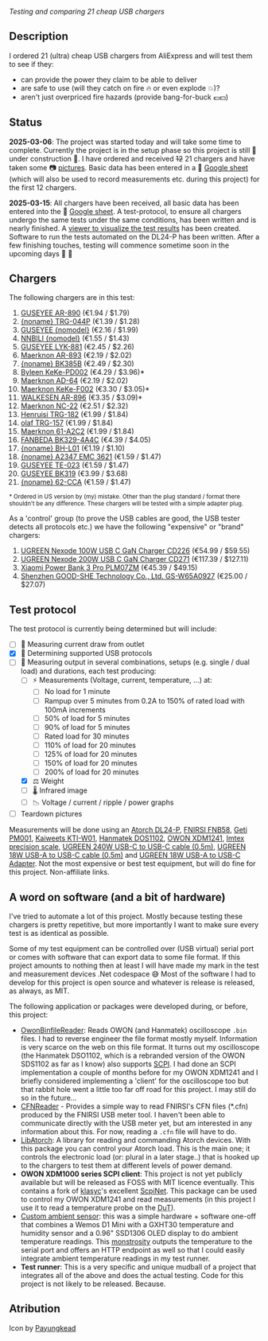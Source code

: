 *Testing and comparing 21 cheap USB chargers*

## Description

I ordered 21 (ultra) cheap USB chargers from AliExpress and will test them to see if they:

* can provide the power they claim to be able to deliver
* are safe to use (will they catch on fire 🔥 or even explode 💥)?
* aren't just overpriced fire hazards (provide bang-for-buck 💶💵)

## Status

**2025-03-06**: The project was started today and will take some time to complete. Currently the project is in the setup phase so this project is still 🚧 under construction 🚧. I have ordered and received ~~12~~ 21 chargers and have taken some 📷 [pictures](https://github.com/RobThree/ProjectCharger/tree/main/images). Basic data has been entered in a 📝 [Google sheet](https://docs.google.com/spreadsheets/d/1MLatioRcDbH1atz-dB_jMyGtM_djYzLRvWk6to6tpT4/edit?usp=sharing) (which will also be used to record measurements etc. during this project) for the first 12 chargers.

**2025-03-15**: All chargers have been received, all basic data has been entered into the 📝 [Google sheet](https://docs.google.com/spreadsheets/d/1MLatioRcDbH1atz-dB_jMyGtM_djYzLRvWk6to6tpT4/edit?usp=sharing). A test-protocol, to ensure all chargers undergo the same tests under the same conditions, has been written and is nearly finished. A [viewer to visualize the test results](/measurements/?data=example) has been created. Software to run the tests automated on the DL24-P has been written. After a few finishing touches, testing will commence sometime soon in the upcoming days 🎉 🚀

## Chargers

The following chargers are in this test:

1. [GUSEYEE AR-890](https://www.aliexpress.com/item/1005006205253362.html) (€1.94 / $1.79)
2. [{noname} TRG-044P](https://www.aliexpress.com/item/1005006690280370.html) (€1.39 / $1.28)
3. [GUSEYEE {nomodel}](https://www.aliexpress.com/item/1005007817217545.html) (€2.16 / $1.99)
4. [NNBILI {nomodel}](https://www.aliexpress.com/item/1005007076973487.html) (€1.55 / $1.43)
5. [GUSEYEE LYK-881](https://www.aliexpress.com/item/1005006117746435.html) (€2.45 / $2.26)
6. [Maerknon AR-893](https://www.aliexpress.com/item/1005007540830401.html) (€2.19 / $2.02)
7. [{noname} BK385B](https://www.aliexpress.com/item/1005006359348866.html) (€2.49 / $2.30)
8. [Byleen KeKe-PD002](https://www.aliexpress.com/item/1005005029886272.html) (€4.29 / $3.96)*
9. [Maerknon AD-64](https://www.aliexpress.com/item/1005006968895855.html) (€2.19 / $2.02)
10. [Maerknon KeKe-F002](https://www.aliexpress.com/item/1005008273390175.html) (€3.30 / $3.05)*
11. [WALKESEN AR-896](https://www.aliexpress.com/item/1005008390068513.html) (€3.35 / $3.09)*
12. [Maerknon NC-22](https://www.aliexpress.com/item/1005007368774221.html) (€2.51 / $2.32)
13. [Henruisi TRG-182](https://www.aliexpress.com/item/1005007713351327.html) (€1.99 / $1.84)
14. [olaf TRG-157](https://www.aliexpress.com/item/1005005447292671.html) (€1.99 / $1.84)
15. [Maerknon  61-A2C2](https://www.aliexpress.com/item/1005006294291283.html) (€1.99 / $1.84)
16. [FANBEDA BK329-4A4C](https://www.aliexpress.com/item/1005007798517528.html) (€4.39 / $4.05)
17. [{noname} BH-L01](https://www.aliexpress.com/item/1005006603699489.html) (€1.19 / $1.10)
18. [{noname} A2347 EMC 3621](https://www.aliexpress.com/item/1005006469372442.html) (€1.59 / $1.47)
19. [GUSEYEE TE-023](https://www.aliexpress.com/item/1005007370796821.html) (€1.59 / $1.47)
20. [GUSEYEE BK319](https://www.aliexpress.com/item/1005007487685097.html) (€3.99 / $3.68)
21. [{noname} 62-CCA](https://www.aliexpress.com/item/1005005586923234.html) (€1.59 / $1.47)

<sup>* Ordered in US version by (my) mistake. Other than the plug standard / format there shouldn't be any difference. These chargers will be tested with a simple adapter plug.</sup>

As a 'control' group (to prove the USB cables are good, the USB tester detects all protocols etc.) we have the following "expensive" or "brand" chargers:

1. [UGREEN Nexode 100W USB C GaN Charger CD226](https://www.aliexpress.com/item/1005002529458406.html) (€54.99 / $59.55)
2. [UGREEN Nexode 200W USB C GaN Charger CD271](https://www.aliexpress.com/item/1005008473171077.html) (€117.39 / $127.11)
3. [Xiaomi Power Bank 3 Pro PLM07ZM](https://www.aliexpress.com/item/1005007232373605.html) (€45.39 / $49.15)
4. [Shenzhen GOOD-SHE Technology Co., Ltd. GS-W65A0927](http://www.good-she.com/web/index.php/product/index/g/e/id/278.html) (€25.00 / $27.07)

## Test protocol

The test protocol is currently being determined but will include:

- [ ] 🔌 Measuring current draw from outlet
- [x] 📱 Determining supported USB protocols
- [ ] 📐 Measuring output in several combinations, setups (e.g. single / dual load) and durations, each test producing:
    - [ ] ⚡ Measurements (Voltage, current, temperature, ...) at:
        - [ ] No load for 1 minute
        - [ ] Rampup over 5 minutes from 0.2A to 150% of rated load with 100mA increments
        - [ ] 50% of load for 5 minutes
        - [ ] 90% of load for 5 minutes
        - [ ] Rated load for 30 minutes
        - [ ] 110% of load for 20 minutes
        - [ ] 125% of load for 20 minutes
        - [ ] 150% of load for 20 minutes
        - [ ] 200% of load for 20 minutes
    - [x] ⚖️ Weight
    - [ ] 🌡️ Infrared image
    - [ ] 📉 Voltage / current / ripple / power graphs
- [ ] Teardown pictures

Measurements will be done using an [Atorch DL24-P](http://en.atorch.cn/ProDetail.aspx?ProID=13), [FNIRSI FNB58](https://www.fnirsi.com/products/fnb58), [Geti PM001](https://www.geti.eu/en/products/energy/power-consumption-meters/digital-energy-meter-geti-pm001), [Kaiweets KTI-W01](https://kaiweets.com/products/kti-w01-handheld-thermal-camera), [Hanmatek DOS1102](https://www.aliexpress.com/item/4000768225718.html), [OWON XDM1241](https://www.owon.com.hk/products_owon_4_1%7C2_digits_xdm1000_series_bench-type_digital_multimeter), [Imtex precision scale](https://www.bol.com/nl/nl/p/imtex-precisie-digitale-weegschaal-500-gram-x-001-gram/9300000074911968/), [UGREEN 240W USB-C to USB-C cable (0.5m)](https://www.amazon.com/UGREEN-Charging-Charger-Compatible-MacBook/dp/B0D1VMZQY4/ref=sr_1_1), [UGREEN 18W USB-A to USB-C cable (0.5m)](https://www.amazon.com/UGREEN-Braided-Charger-Compatible-Nintendo/dp/B07PP2RB25/ref=sr_1_2) and [UGREEN 18W USB-A to USB-C Adapter](https://www.amazon.com/UGREEN-Adapter-Charger-Connector-AirPods/dp/B0CZDQ8RMX/ref=sr_1_3). Not the most expensive or best test equipment, but will do fine for this project. Non-affiliate links.

## A word on software (and a bit of hardware)

I've tried to automate a lot of this project. Mostly because testing these chargers is pretty repetitive, but more importantly I want to make sure every test is as identical as possible.

Some of my test equipment can be controlled over (USB virtual) serial port or comes with software that can export data to some file format. If this project amounts to nothing then at least I will have made my mark in the test and measurement devices .Net codespace 😅 Most of the software I had to develop for this project is open source and whatever is release is released, as always, as MIT.

The following application or packages were developed during, or before, this project:

* [OwonBinfileReader](https://github.com/RobThree/OwonBinfileReader): Reads OWON (and Hanmatek) oscilloscope `.bin` files. I had to reverse engineer the file format mostly myself. Information is very scarce on the web on this file format. It turns out my oscilloscope (the Hanmatek DSO1102, which is a rebranded version of the OWON SDS1102 as far as I know) also supports [SCPI](https://en.wikipedia.org/wiki/Standard_Commands_for_Programmable_Instruments). I had done an SCPI implementation a couple of months before for my OWON XDM1241 and I briefly considered implementing a 'client' for the oscilloscope too but that rabbit hole went a little too far off road for this project. I may still do so in the future...
* [CFNReader](https://github.com/RobThree/CFNReader) - Provides a simple way to read FNIRSI's CFN files (*.cfn) produced by the FNIRSI USB meter tool. I haven't been able to communicate directly with the USB meter yet, but am interested in any information about this. For now, reading a `.cfn` file will have to do.
* [LibAtorch](https://github.com/RobThree/LibAtorch): A library for reading and commanding Atorch devices. With this package you can control your Atorch load. This is the main one; it controls the electronic load (or: plural in a later stage..) that is hooked up to the chargers to test them at different levels of power demand.
* **OWON XDM1000 series SCPI client**: This project is not yet publicly available but will be released as FOSS with MIT licence eventually. This contains a fork of [klasyc](https://github.com/klasyc)'s excellent [ScpiNet](https://github.com/klasyc/ScpiNet). This package can be used to control my OWON XDM1241 and read measurements (in this project I use it to read a temperature probe on the <abbr title="Device underr Test">DuT</abbr>).
* [Custom ambient sensor](https://github.com/RobThree/TemperatureDisplay): this was a simple hardware + software one-off that combines a Wemos D1 Mini with a GXHT30 temperature and humidity sensor and a 0.96" SSD1306 OLED display to do ambient temperature readings. This [monstrosity](https://raw.githubusercontent.com/RobThree/TemperatureDisplay/refs/heads/main/example.jpg) outputs the temperature to the serial port and offers an HTTP endpoint as well so that I could easily integrate ambient temperature readings in my test runner.
* **Test runner**: This is a very specific and unique mudball of a project that integrates all of the above and does the actual testing. Code for this project is not likely to be released. Because.

## Atribution

Icon by [Payungkead](https://www.freepik.com/icon/usb_1664704)
